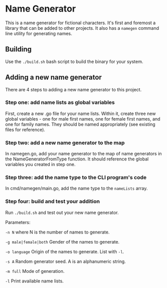 # Name Generator

This is a name generator for fictional characters. It's first and
foremost a library that can be added to other projects. It also
has a `namegen` command line utility for generating names.

## Building

Use the `./build.sh` bash script to build the binary for your
system.

## Adding a new name generator

There are 4 steps to adding a new name generator to this project.

### Step one: add name lists as global variables

First, create a new .go file for your name lists. Within it,
create three new global variables - one for male first names,
one for female first names, and one for family names. They
should be named appropriately (see existing files for reference).

### Step two: add a new name generator to the map

In namegen.go, add your name generator to the map of name
generators in the NameGeneratorFromType function. It should
reference the global variables you created in step one.

### Step three: add the name type to the CLI program's code

In cmd/namegen/main.go, add the name type to the `nameLists`
array.

### Step four: build and test your addition

Run `./build.sh` and test out your new name generator.

Parameters:

`-n N` where N is the number of names to generate.

`-g male|female|both` Gender of the names to generate.

`-o language` Origin of the names to generate. List with `-l`.

`-s A` Random generator seed. A is an alphanumeric string.

`-m full` Mode of generation.

`-l` Print available name lists.
